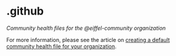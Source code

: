# .github
*Community health files for the @eiffel-community organization*

For more information, please see the article on [creating a default community health file for your organization](https://help.github.com/en/articles/creating-a-default-community-health-file-for-your-organization).